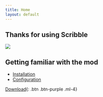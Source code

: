 ```yaml
---
title: Home
layout: default
---
```

## Thanks for using Scribble

![](https://github.com/images/icons/emoji/heart.png)

## Getting familiar with the mod

- [Installation](Installation)
- [Configuration](Configuration)

[Download](https://github.com/ToniMacaroni/Scribble/releases){: .btn .btn-purple .ml-4}